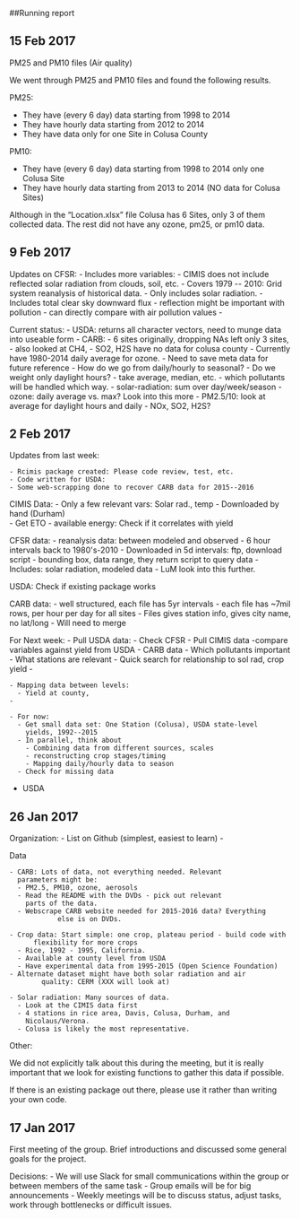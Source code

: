 ##Running report

15 Feb 2017
-----
PM25 and PM10 files (Air quality)

We went through PM25 and PM10 files and found the following results.

PM25:

- They have (every 6 day) data starting from 1998 to 2014
- They have hourly data starting from 2012 to 2014
- They have data only for one Site in Colusa County

PM10:

- They have (every 6 day) data starting from 1998 to 2014 only one Colusa Site
- They have hourly data starting from 2013 to 2014 (NO data for Colusa Sites)

Although in the “Location.xlsx” file Colusa has 6 Sites, only 3 of them collected data. 
The rest did not have any ozone, pm25, or pm10 data.


9 Feb 2017
-----

Updates on CFSR:
	- Includes more variables:
	  - CIMIS does not include reflected solar radiation from clouds, soil,
        etc.
	  - Covers 1979 -- 2010: Grid system reanalysis of historical data.
	  - Only includes solar radiation.
	  - Includes total clear sky downward flux
		- reflection might be important with pollution - can directly
          compare with air pollution values
	  - 
	  
Current status:
	- USDA: returns all character vectors, need to munge data into
      useable form
	- CARB: 
		 - 6 sites originally, dropping NAs left only 3 sites, 
		 - also looked at CH4, 
		 - SO2, H2S have no data for colusa county
		 - Currently have 1980-2014 daily average for ozone.
		 - Need to save meta data for future reference
	- How do we go from daily/hourly to seasonal?
		- Do we weight only daylight hours?
		- take average, median, etc.
		- which pollutants will be handled which way.
		  - solar-radiation: sum over day/week/season
		  - ozone: daily average vs. max? Look into this more
		  - PM2.5/10: look at average for daylight hours and daily
		  - NOx, SO2, H2S?
		  
	  

2 Feb 2017
------

Updates from last week:

	- Rcimis package created: Please code review, test, etc.
	- Code written for USDA: 
	- Some web-scrapping done to recover CARB data for 2015--2016
	
CIMIS Data:
	- Only a few relevant vars: Solar rad., temp
	- Downloaded by hand (Durham)  
	- Get ETO - available energy: Check if it correlates with yield
	
CFSR data:
	- reanalysis data: between modeled and observed
	- 6 hour intervals back to 1980's-2010
	- Downloaded in 5d intervals: ftp, download script - bounding box,
      data range, they return script to query data
	- Includes: solar radiation, modeled data
	- LuM look into this further.
	
USDA: Check if existing package works

CARB data:
	- well structured, each file has 5yr intervals
	- each file has ~7mil rows, per hour per day for all sites
	- Files gives station info, gives city name, no lat/long
	- Will need to merge 
	
For Next week:
	- Pull USDA data:
	- Check CFSR
	- Pull CIMIS data
	  -compare variables against yield from USDA
	- CARB data
	  - Which pollutants important
	  - What stations are relevant
	  - Quick search for relationship to sol rad, crop yield
		- 
		
	- Mapping data between levels: 
	  - Yield at county, 
	- 
	
	- For now:
	  - Get small data set: One Station (Colusa), USDA state-level
        yields, 1992--2015
	  - In parallel, think about
		- Combining data from different sources, scales
		- reconstructing crop stages/timing
		- Mapping daily/hourly data to season
	  - Check for missing data
	  
- USDA 
	


26 Jan 2017
------

Organization:
	- List on Github (simplest, easiest to learn)
	-

Data
	
	- CARB: Lots of data, not everything needed. Relevant
	  parameters might be:
	  - PM2.5, PM10, ozone, aerosols
	  - Read the README with the DVDs - pick out relevant
		parts of the data.
	  - Webscrape CARB website needed for 2015-2016 data? Everything
				else is on DVDs. 

	- Crop data: Start simple: one crop, plateau period - build code with
		  flexibility for more crops
	  - Rice, 1992 - 1995, California.
	  - Available at county level from USDA
	  - Have experimental data from 1995-2015 (Open Science Foundation)				  
	- Alternate dataset might have both solar radiation and air
            quality: CERM (XXX will look at)
			
   	- Solar radiation: Many sources of data. 
	  - Look at the CIMIS data first 
	  - 4 stations in rice area, Davis, Colusa, Durham, and
		Nicolaus/Verona. 
	  - Colusa is likely the most representative.
	  
Other:

We did not explicitly talk about this during the meeting, but it is
really important that we look for existing functions to gather this
data if possible.

If there is an existing package out there, please use it rather than
writing your own code.

		

17 Jan 2017
------

First meeting of the group. Brief introductions and discussed some
general goals for the project.

Decisions:
	- We will use Slack for small communications within the group or
      between members of the same task
	- Group emails will be for big announcements
	- Weekly meetings will be to discuss status, adjust tasks, work
      through bottlenecks or difficult issues.

